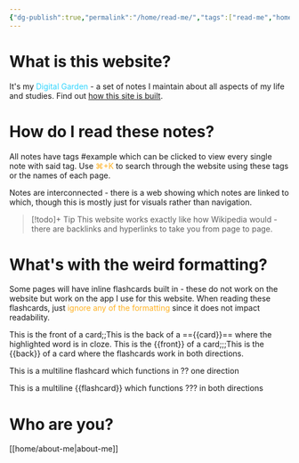 ```yaml
---
{"dg-publish":true,"permalink":"/home/read-me/","tags":["read-me","home","faq","gardenEntry","gardenEntry","gardenEntry","gardenEntry","gardenEntry","gardenEntry","gardenEntry","gardenEntry"]}
---
```


# What is this website?

It's my <span style="color:rgb(49, 214, 255)">Digital Garden</span> - a set of notes I maintain about all aspects of my life and studies. Find out [how this site is built](https://dg-docs.ole.dev/). 

# How do I read these notes?

All notes have tags #example which can be clicked to view every single note with said tag. Use <span style="color:rgb(255, 177, 33)">⌘+K</span> to search through the website using these tags or the names of each page.

Notes are interconnected - there is a web showing which notes are linked to which, though this is mostly just for visuals rather than navigation.

> [!todo]+ Tip
> This website works exactly like how Wikipedia would - there are backlinks and hyperlinks to take you from page to page.

# What's with the weird formatting?

Some pages will have inline flashcards built in - these do not work on the website but work on the app I use for this website. When reading these flashcards, just <span style="color:rgb(255, 177, 33)">ignore any of the formatting</span> since it does not impact readability.

This is the front of a card;;This is the back of a =={{card}}== where the highlighted word is in cloze.
This is the {{front}} of a card;;;This is the {{back}} of a card where the flashcards work in both directions.

This is a multiline 
flashcard which
functions in
??
one direction

This is a multiline
{{flashcard}} which
functions
???
in both directions

# Who are you?

[[home/about-me\|about-me]]